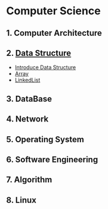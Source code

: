 # Computer Science

## 1. Computer Architecture
## 2. [Data Structure](https://github.com/BangYunseo/TIL/tree/main/CS/Data%20Structure)
- [Introduce Data Structure](https://github.com/BangYunseo/TIL/blob/main/CS/Data%20Structure/ch0_IntroduceDS.md)
- [Array](https://github.com/BangYunseo/TIL/blob/main/CS/Data%20Structure/ch1_Array.md)
- [LinkedList](https://github.com/BangYunseo/TIL/blob/main/CS/Data%20Structure/ch2_LinkedList.md)
## 3. DataBase
## 4. Network
## 5. Operating System
## 6. Software Engineering
## 7. Algorithm
## 8. Linux
